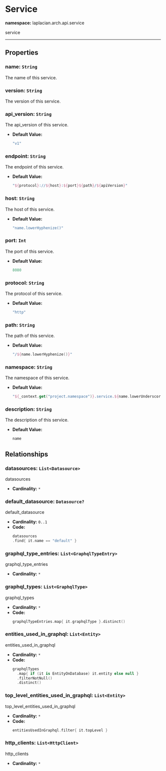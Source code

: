 # **Service**
**namespace:** laplacian.arch.api.service

service



---

## Properties

### name: `String`
The name of this service.

### version: `String`
The version of this service.

### api_version: `String`
The api_version of this service.
- **Default Value:**
  ```kotlin
  "v1"
  ```

### endpoint: `String`
The endpoint of this service.
- **Default Value:**
  ```kotlin
  "${protocol}://${host}:${port}${path}/${apiVersion}"
  ```

### host: `String`
The host of this service.
- **Default Value:**
  ```kotlin
  "name.lowerHyphenize()"
  ```

### port: `Int`
The port of this service.
- **Default Value:**
  ```kotlin
  8080
  ```

### protocol: `String`
The protocol of this service.
- **Default Value:**
  ```kotlin
  "http"
  ```

### path: `String`
The path of this service.
- **Default Value:**
  ```kotlin
  "/${name.lowerHyphenize()}"
  ```

### namespace: `String`
The namespace of this service.
- **Default Value:**
  ```kotlin
  "${_context.get("project.namespace")}.service.${name.lowerUnderscorize()}"
  ```

### description: `String`
The description of this service.
- **Default Value:**
  ```kotlin
  name
  ```

## Relationships

### datasources: `List<Datasource>`
datasources
- **Cardinality:** `*`

### default_datasource: `Datasource?`
default_datasource
- **Cardinality:** `0..1`
- **Code:**
  ```kotlin
  datasources
  .find{ it.name == "default" }
  ```

### graphql_type_entries: `List<GraphqlTypeEntry>`
graphql_type_entries
- **Cardinality:** `*`

### graphql_types: `List<GraphqlType>`
graphql_types
- **Cardinality:** `*`
- **Code:**
  ```kotlin
  graphqlTypeEntries.map{ it.graphqlType }.distinct()
  ```

### entities_used_in_graphql: `List<Entity>`
entities_used_in_graphql
- **Cardinality:** `*`
- **Code:**
  ```kotlin
  graphqlTypes
    .map{ if (it is EntityOnDatabase) it.entity else null }
    .filterNotNull()
    .distinct()
  ```

### top_level_entities_used_in_graphql: `List<Entity>`
top_level_entities_used_in_graphql
- **Cardinality:** `*`
- **Code:**
  ```kotlin
  entitiesUsedInGraphql.filter{ it.topLevel }
  ```

### http_clients: `List<HttpClient>`
http_clients
- **Cardinality:** `*`
